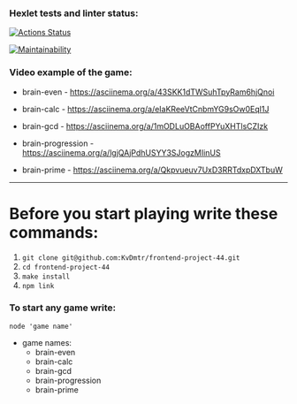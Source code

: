 ### Hexlet tests and linter status:

[![Actions Status](https://github.com/KvDmtr/frontend-project-44/workflows/hexlet-check/badge.svg)](https://github.com/KvDmtr/frontend-project-44/actions)

[![Maintainability](https://api.codeclimate.com/v1/badges/7817f1eeeabcc7658c35/maintainability)](https://codeclimate.com/github/KvDmtr/frontend-project-44/maintainability)

### Video example of the game:

- brain-even - https://asciinema.org/a/43SKK1dTWSuhTpyRam6hjQnoi

- brain-calc - https://asciinema.org/a/eIaKReeVtCnbmYG9sOw0Eql1J

- brain-gcd - https://asciinema.org/a/1mODLuOBAoffPYuXHTlsCZIzk

- brain-progression - https://asciinema.org/a/lgjQAjPdhUSYY3SJogzMIinUS

- brain-prime - https://asciinema.org/a/Qkpvueuv7UxD3RRTdxpDXTbuW

---

# Before you start playing write these commands:

1. `git clone git@github.com:KvDmtr/frontend-project-44.git`
2. `cd frontend-project-44`
3. `make install`
4. `npm link`

### To start any game write:

`node 'game name'`

- game names:
  - brain-even
  - brain-calc
  - brain-gcd
  - brain-progression
  - brain-prime
